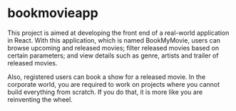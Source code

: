 # bookmovieapp

This project is aimed at developing the front end of a real-world application in React. With this application, which is named BookMyMovie, users can browse upcoming and released movies; filter released movies based on certain parameters; and view details such as genre, artists and trailer of released movies.

Also, registered users can book a show for a released movie. In the corporate world, you are required to work on projects where you cannot build everything from scratch. If you do that, it is more like you are reinventing the wheel.
